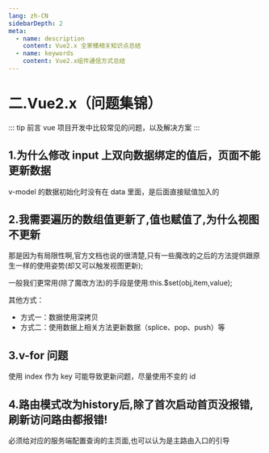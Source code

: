 ```yaml
---
lang: zh-CN
sidebarDepth: 2
meta:
  - name: description
    content: Vue2.x 全家桶相关知识点总结
  - name: keywords
    content: Vue2.x组件通信方式总结
---
```


# 二.Vue2.x（问题集锦）

::: tip 前言
vue 项目开发中比较常见的问题，以及解决方案
:::

## 1.为什么修改 input 上双向数据绑定的值后，页面不能更新数据

v-model 的数据初始化时没有在 data 里面，是后面直接赋值加入的

## 2.我需要遍历的数组值更新了,值也赋值了,为什么视图不更新

那是因为有局限性啊,官方文档也说的很清楚,只有一些魔改的之后的方法提供跟原生一样的使用姿势(却又可以触发视图更新);

一般我们更常用(除了魔改方法)的手段是使用:this.$set(obj,item,value);

其他方式：

- 方式一：数据使用深拷贝
- 方式二：使用数据上相关方法更新数据（splice、pop、push）等

## 3.v-for 问题

使用 index 作为 key 可能导致更新问题，尽量使用不变的 id

## 4.路由模式改为history后,除了首次启动首页没报错,刷新访问路由都报错!

必须给对应的服务端配置查询的主页面,也可以认为是主路由入口的引导